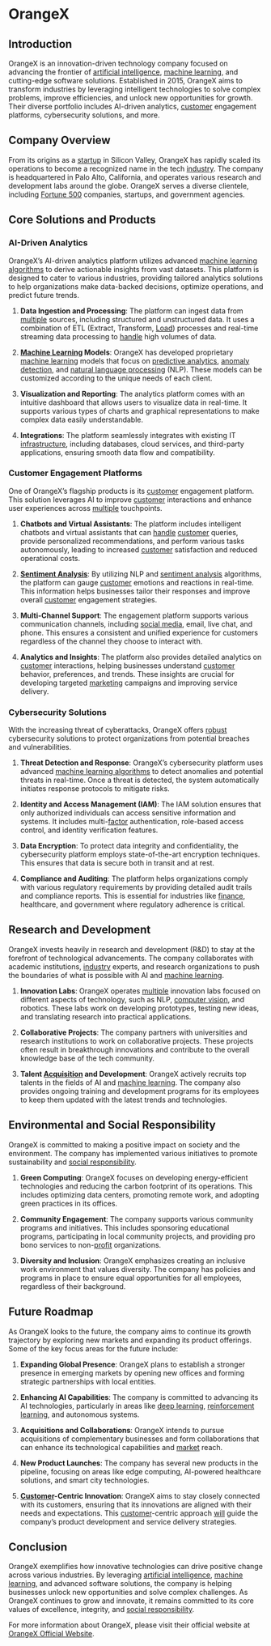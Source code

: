 # OrangeX

## Introduction
OrangeX is an innovation-driven technology company focused on advancing the frontier of [artificial intelligence](../a/artificial_intelligence_in_trading.md), [machine learning](../m/machine_learning.md), and cutting-edge software solutions. Established in 2015, OrangeX aims to transform industries by leveraging intelligent technologies to solve complex problems, improve efficiencies, and unlock new opportunities for growth. Their diverse portfolio includes AI-driven analytics, [customer](../c/customer.md) engagement platforms, cybersecurity solutions, and more.

## Company Overview
From its origins as a [startup](../s/startup.md) in Silicon Valley, OrangeX has rapidly scaled its operations to become a recognized name in the tech [industry](../i/industry.md). The company is headquartered in Palo Alto, California, and operates various research and development labs around the globe. OrangeX serves a diverse clientele, including [Fortune 500](../f/fortune_500.md) companies, startups, and government agencies.

## Core Solutions and Products

### AI-Driven Analytics
OrangeX’s AI-driven analytics platform utilizes advanced [machine learning algorithms](../m/machine_learning_algorithms_in_trading.md) to derive actionable insights from vast datasets. This platform is designed to cater to various industries, providing tailored analytics solutions to help organizations make data-backed decisions, optimize operations, and predict future trends.

1. **Data Ingestion and Processing**: The platform can ingest data from [multiple](../m/multiple.md) sources, including structured and unstructured data. It uses a combination of ETL (Extract, Transform, [Load](../l/load.md)) processes and real-time streaming data processing to [handle](../h/handle.md) high volumes of data.

2. **[Machine Learning](../m/machine_learning.md) Models**: OrangeX has developed proprietary [machine learning](../m/machine_learning.md) models that focus on [predictive analytics](../p/predictive_analytics.md), [anomaly detection](../a/anomaly_detection.md), and [natural language processing](../n/natural_language_processing_(nlp)_in_trading.md) (NLP). These models can be customized according to the unique needs of each client.

3. **Visualization and Reporting**: The analytics platform comes with an intuitive dashboard that allows users to visualize data in real-time. It supports various types of charts and graphical representations to make complex data easily understandable.

4. **Integrations**: The platform seamlessly integrates with existing IT [infrastructure](../i/infrastructure.md), including databases, cloud services, and third-party applications, ensuring smooth data flow and compatibility.

### Customer Engagement Platforms
One of OrangeX’s flagship products is its [customer](../c/customer.md) engagement platform. This solution leverages AI to improve [customer](../c/customer.md) interactions and enhance user experiences across [multiple](../m/multiple.md) touchpoints.

1. **Chatbots and Virtual Assistants**: The platform includes intelligent chatbots and virtual assistants that can [handle](../h/handle.md) [customer](../c/customer.md) queries, provide personalized recommendations, and perform various tasks autonomously, leading to increased [customer](../c/customer.md) satisfaction and reduced operational costs.

2. **[Sentiment Analysis](../s/sentiment_analysis.md)**: By utilizing NLP and [sentiment analysis](../s/sentiment_analysis.md) algorithms, the platform can gauge [customer](../c/customer.md) emotions and reactions in real-time. This information helps businesses tailor their responses and improve overall [customer](../c/customer.md) engagement strategies.

3. **Multi-Channel Support**: The engagement platform supports various communication channels, including [social media](../s/social_media.md), email, live chat, and phone. This ensures a consistent and unified experience for customers regardless of the channel they choose to interact with.

4. **Analytics and Insights**: The platform also provides detailed analytics on [customer](../c/customer.md) interactions, helping businesses understand [customer](../c/customer.md) behavior, preferences, and trends. These insights are crucial for developing targeted [marketing](../m/marketing.md) campaigns and improving service delivery.

### Cybersecurity Solutions
With the increasing threat of cyberattacks, OrangeX offers [robust](../r/robust.md) cybersecurity solutions to protect organizations from potential breaches and vulnerabilities.

1. **Threat Detection and Response**: OrangeX’s cybersecurity platform uses advanced [machine learning algorithms](../m/machine_learning_algorithms_in_trading.md) to detect anomalies and potential threats in real-time. Once a threat is detected, the system automatically initiates response protocols to mitigate risks.

2. **Identity and Access Management (IAM)**: The IAM solution ensures that only authorized individuals can access sensitive information and systems. It includes multi-[factor](../f/factor.md) authentication, role-based access control, and identity verification features.

3. **Data Encryption**: To protect data integrity and confidentiality, the cybersecurity platform employs state-of-the-art encryption techniques. This ensures that data is secure both in transit and at rest.

4. **Compliance and Auditing**: The platform helps organizations comply with various regulatory requirements by providing detailed audit trails and compliance reports. This is essential for industries like [finance](../f/finance.md), healthcare, and government where regulatory adherence is critical.

## Research and Development
OrangeX invests heavily in research and development (R&D) to stay at the forefront of technological advancements. The company collaborates with academic institutions, [industry](../i/industry.md) experts, and research organizations to push the boundaries of what is possible with AI and [machine learning](../m/machine_learning.md).

1. **Innovation Labs**: OrangeX operates [multiple](../m/multiple.md) innovation labs focused on different aspects of technology, such as NLP, [computer vision](../c/computer_vision.md), and robotics. These labs work on developing prototypes, testing new ideas, and translating research into practical applications.

2. **Collaborative Projects**: The company partners with universities and research institutions to work on collaborative projects. These projects often result in breakthrough innovations and contribute to the overall knowledge base of the tech community.

3. **Talent [Acquisition](../a/acquisition.md) and Development**: OrangeX actively recruits top talents in the fields of AI and [machine learning](../m/machine_learning.md). The company also provides ongoing training and development programs for its employees to keep them updated with the latest trends and technologies.

## Environmental and Social Responsibility
OrangeX is committed to making a positive impact on society and the environment. The company has implemented various initiatives to promote sustainability and [social responsibility](../s/social_responsibility.md).

1. **Green Computing**: OrangeX focuses on developing energy-efficient technologies and reducing the carbon footprint of its operations. This includes optimizing data centers, promoting remote work, and adopting green practices in its offices.

2. **Community Engagement**: The company supports various community programs and initiatives. This includes sponsoring educational programs, participating in local community projects, and providing pro bono services to non-[profit](../p/profit.md) organizations.

3. **Diversity and Inclusion**: OrangeX emphasizes creating an inclusive work environment that values diversity. The company has policies and programs in place to ensure equal opportunities for all employees, regardless of their background.

## Future Roadmap
As OrangeX looks to the future, the company aims to continue its growth trajectory by exploring new markets and expanding its product offerings. Some of the key focus areas for the future include:

1. **Expanding Global Presence**: OrangeX plans to establish a stronger presence in emerging markets by opening new offices and forming strategic partnerships with local entities.

2. **Enhancing AI Capabilities**: The company is committed to advancing its AI technologies, particularly in areas like [deep learning](../d/deep_learning.md), [reinforcement learning](../r/reinforcement_learning.md), and autonomous systems.

3. **Acquisitions and Collaborations**: OrangeX intends to pursue acquisitions of complementary businesses and form collaborations that can enhance its technological capabilities and [market](../m/market.md) reach.

4. **New Product Launches**: The company has several new products in the pipeline, focusing on areas like edge computing, AI-powered healthcare solutions, and smart city technologies.

5. **[Customer](../c/customer.md)-Centric Innovation**: OrangeX aims to stay closely connected with its customers, ensuring that its innovations are aligned with their needs and expectations. This [customer](../c/customer.md)-centric approach [will](../w/will.md) guide the company’s product development and service delivery strategies.

## Conclusion
OrangeX exemplifies how innovative technologies can drive positive change across various industries. By leveraging [artificial intelligence](../a/artificial_intelligence_in_trading.md), [machine learning](../m/machine_learning.md), and advanced software solutions, the company is helping businesses unlock new opportunities and solve complex challenges. As OrangeX continues to grow and innovate, it remains committed to its core values of excellence, integrity, and [social responsibility](../s/social_responsibility.md).

For more information about OrangeX, please visit their official website at [OrangeX Official Website](https://www.orangex.com).